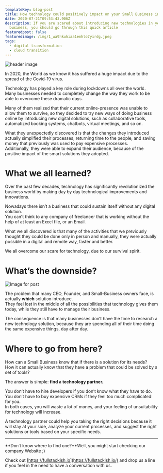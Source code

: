 ```yaml
---
templateKey: blog-post
title: How technology could positively impact on your Small Business in 2020
date: 2020-07-21T09:53:43.906Z
description: If you are scared about introducing new technologies in your
  business, you should go through this quick article
featuredpost: false
featuredimage: /img/1_wa9hkuhiaa1enhto7yirdg.jpeg
tags:
  - digital transformation
  - cloud transition
---
```

![header image](/img/1_wa9hkuhiaa1enhto7yirdg.jpeg)

In 2020, the World as we know it has suffered a huge impact due to the spread of the Covid-19 virus.

Technology has played a key role during lockdowns all over the world.\
Many businesses needed to completely change the way they work to be able to overcome these dramatic days.

Many of them realized that their current online-presence was unable to allow them to survive, so they decided to try new ways of doing business online by introducing new digital solutions, such as collaborative tools, automatized booking systems, chatbots, virtual meetings, and so on.

What they unexpectedly discovered is that the changes they introduced actually simplified their processes, returning time to the people, and saving money that previously was used to pay expensive processes.\
Additionally, they were able to expand their audience, because of the positive impact of the smart solutions they adopted.

# What we all learned?

Over the past few decades, technology has significantly revolutionized the business world by making day by day technological improvements and innovations.

Nowadays there isn’t a business that could sustain itself without any digital solution.\
You can’t think to any company of freelancer that is working without the help of at least an Excel file, or an Email.

What we all discovered is that many of the activities that we previously thought they could be done only in person and manually, they were actually possible in a digital and remote way, faster and better.

We all overcome our scare for technology, due to our survival spirit.

# What’s the downside?

![Image for post](https://miro.medium.com/max/473/1*zolK8B6IshaYC0Y-0g2rHg.jpeg)

The problem that many CEO, Founder, and Small-Business owners face, is actually **which** solution introduce.\
They feel lost in the middle of all the possibilities that technology gives them today, while they still have to manage their business.

The consequence is that many businesses don’t have the time to research a new technology solution, because they are spending all of their time doing the same expensive things, day after day.

# Where to go from here?

How can a Small Business know that if there is a solution for its needs?\
How it can actually know that they have a problem that could be solved by a set of tools?

The answer is simple: **find a technology partner.**

You don’t have to hire developers if you don’t know what they have to do.\
You don’t have to buy expensive CRMs if they feel too much complicated for you.\
In both cases, you will waste a lot of money, and your feeling of unsuitability for technology will increase.

A technology partner could help you taking the right decisions because it will stay at your side, analyze your current processes, and suggest the right solutions or tools based on your specific needs.

- - -

**Don’t know where to find one?**Well, you might start checking our company Website ;)

Check out [https://fullstackish.io](https://fullstackish.io/) and drop us a line if you feel in the need to have a conversation with us.
